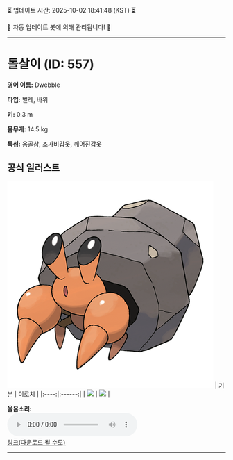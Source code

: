 
⏳ 업데이트 시간: 2025-10-02 18:41:48 (KST) ⏳

🤖 자동 업데이트 봇에 의해 관리됩니다! 🤖

---

# 돌살이 (ID: 557)
**영어 이름:** Dwebble

**타입:** 벌레, 바위

**키:** 0.3 m

**몸무게:** 14.5 kg

**특성:** 옹골참, 조가비갑옷, 깨어진갑옷

## 공식 일러스트
![](https://raw.githubusercontent.com/PokeAPI/sprites/master/sprites/pokemon/other/official-artwork/557.png)
| 기본 | 이로치 |
|:----:|:------:|
| <img src="http://play.pokemonshowdown.com/sprites/ani/dwebble.gif" width="200"> | <img src="http://play.pokemonshowdown.com/sprites/ani-shiny/dwebble.gif" width="200"> |

**울음소리:**<br><audio controls src="https://raw.githubusercontent.com/PokeAPI/cries/main/cries/pokemon/latest/557.ogg"></audio><br> [링크(다운로드 될 수도)](https://raw.githubusercontent.com/PokeAPI/cries/main/cries/pokemon/latest/557.ogg)


---
